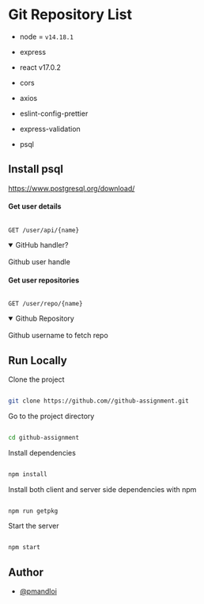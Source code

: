 # Git Repository List

- node = `v14.18.1`

- express
- react v17.0.2
- cors
- axios
- eslint-config-prettier
- express-validation
- psql

## Install psql

https://www.postgresql.org/download/

#### Get user details

```http

GET /user/api/{name}

```

<details open>
<summary>GitHub handler?</summary>
<br>
Github user handle 
</details>

#### Get user repositories

```http

GET /user/repo/{name}

```

<details open>
<summary>Github Repository</summary>
<br>
Github username to fetch repo
</details>

## Run Locally

Clone the project

```bash

git clone https://github.com//github-assignment.git

```

Go to the project directory

```bash

cd github-assignment

```

Install dependencies

```bash

npm install

```

Install both client and server side dependencies with npm

```bash

npm run getpkg

```

Start the server

```bash

npm start

```

## Author

- [@pmandloi](https://github.com/parthmandloi009)
